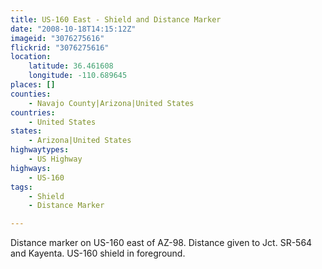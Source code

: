 ```yaml
---
title: US-160 East - Shield and Distance Marker
date: "2008-10-18T14:15:12Z"
imageid: "3076275616"
flickrid: "3076275616"
location:
    latitude: 36.461608
    longitude: -110.689645
places: []
counties:
    - Navajo County|Arizona|United States
countries:
    - United States
states:
    - Arizona|United States
highwaytypes:
    - US Highway
highways:
    - US-160
tags:
    - Shield
    - Distance Marker

---
```

Distance marker on US-160 east of AZ-98. Distance given to Jct. SR-564 and Kayenta. US-160 shield in foreground.
